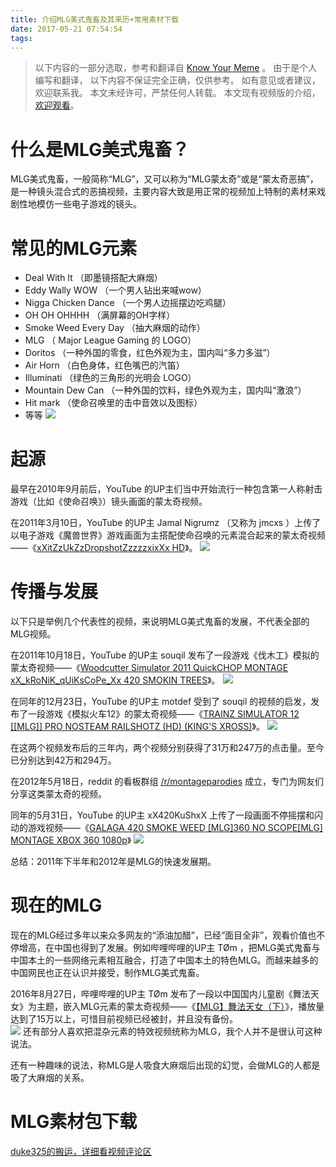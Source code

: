 ```yaml
---
title: 介绍MLG美式鬼畜及其来历+常用素材下载
date: 2017-05-21 07:54:54
tags:
---
```


> 以下内容的一部分选取，参考和翻译自 [Know Your Meme](https://a.kym-cdn.com/memes/montage-parodies) 。
> 由于是个人编写和翻译，
> 以下内容不保证完全正确，仅供参考。
> 如有意见或者建议，欢迎联系我。
> 本文未经许可，严禁任何人转载。
> 本文现有视频版的介绍，[欢迎观看](https://www.bilibili.com/video/av10729581/)。


# 什么是MLG美式鬼畜？

MLG美式鬼畜，一般简称“MLG”，又可以称为“MLG蒙太奇”或是“蒙太奇恶搞”，是一种镜头混合式的恶搞视频，主要内容大致是用正常的视频加上特制的素材来戏剧性地模仿一些电子游戏的镜头。


# 常见的MLG元素
- Deal With It （即墨镜搭配大麻烟）
- Eddy Wally WOW （一个男人钻出来喊wow）
- Nigga Chicken Dance （一个男人边摇摆边吃鸡腿）
- OH OH OHHHH （满屏幕的OH字样）
- Smoke Weed Every Day （抽大麻烟的动作）
- MLG （ Major League Gaming 的 LOGO）
- Doritos （一种外国的零食，红色外观为主，国内叫“多力多滋”）
- Air Horn （白色身体，红色嘴巴的汽笛）
- Illuminati （绿色的三角形的光明会 LOGO）
- Mountain Dew Can （一种外国的饮料，绿色外观为主，国内叫“激浪”）
- Hit mark （使命召唤里的击中音效以及图标）
- 等等
![](https://ooo.0o0.ooo/2017/05/21/5920f5a79d919.png)

# 起源

最早在2010年9月前后，YouTube 的UP主们当中开始流行一种包含第一人称射击游戏（比如《使命召唤》）镜头画面的蒙太奇视频。

在2011年3月10日，YouTube 的UP主 Jamal Nigrumz （又称为 jmcxs ）上传了以电子游戏《魔兽世界》游戏画面为主搭配使命召唤的元素混合起来的蒙太奇视频——《[xXitZzUkZzDropshotZzzzzxixXx HD](https://www.youtube.com/watch?v=jx-YuvioM7w)》。
![](https://ooo.0o0.ooo/2017/05/21/5920e767a758e.png)

# 传播与发展
以下只是举例几个代表性的视频，来说明MLG美式鬼畜的发展，不代表全部的MLG视频。



在2011年10月18日，YouTube 的UP主 souqil 发布了一段游戏《伐木工》模拟的蒙太奇视频——《[Woodcutter Simulator 2011 QuickCHOP MONTAGE xX_kRoNiK_qUiKsCoPe_Xx 420 SMOKIN TREES](https://www.youtube.com/watch?v=-bRjOVN6h7g)》。
![](https://ooo.0o0.ooo/2017/05/21/5920e76843f26.png)


在同年的12月23日，YouTube 的UP主 motdef 受到了 souqil 的视频的启发，发布了一段游戏《模拟火车12》的蒙太奇视频——《[TRAINZ SIMULATOR 12 [[MLG]] PRO NOSTEAM RAILSHOTZ (HD) (KING'S XROSS)](https://www.youtube.com/watch?v=rulElJITIVY)》。
![](https://ooo.0o0.ooo/2017/05/21/5920e7695015e.png)

在这两个视频发布后的三年内，两个视频分别获得了31万和247万的点击量。至今已分别达到42万和294万。

在2012年5月18日，reddit 的看板群组 [/r/montageparodies](https://www.reddit.com/r/montageparodies/) 成立，专门为网友们分享这类蒙太奇的视频。

同年的5月31日，YouTube 的UP主 xX420KuShxX 上传了一段画面不停摇摆和闪动的游戏视频——《[GALAGA 420 SMOKE WEED [MLG]360 NO SCOPE[MLG] MONTAGE XBOX 360 1080p](https://www.youtube.com/watch?v=M5iTPcAUPHM)》
![](https://ooo.0o0.ooo/2017/05/21/5920ea31c6e64.png)

总结：2011年下半年和2012年是MLG的快速发展期。

# 现在的MLG
现在的MLG经过多年以来众多网友的“添油加醋”，已经“面目全非”，观看价值也不停增高，在中国也得到了发展。例如哔哩哔哩的UP主 TØm ，把MLG美式鬼畜与中国本土的一些网络元素相互融合，打造了中国本土的特色MLG。而越来越多的中国网民也正在认识并接受，制作MLG美式鬼畜。

2016年8月27日，哔哩哔哩的UP主 TØm 发布了一段以中国国内儿童剧《舞法天女》为主题，嵌入MLG元素的蒙太奇视频——《[【MLG】舞法天女（下）](https://www.bilibili.com/video/av6029552/)》，播放量达到了15万以上，可惜目前视频已经被封，并且没有备份。  
![](https://ooo.0o0.ooo/2017/05/21/5920f2a13a1e3.png)
还有部分人喜欢把混杂元素的特效视频统称为MLG，我个人并不是很认可这种说法。

还有一种趣味的说法，称MLG是人吸食大麻烟后出现的幻觉，会做MLG的人都是吸了大麻烟的关系。

# MLG素材包下载 

[duke325的搬运，详细看视频评论区](https://www.bilibili.com/video/av8343908/)
